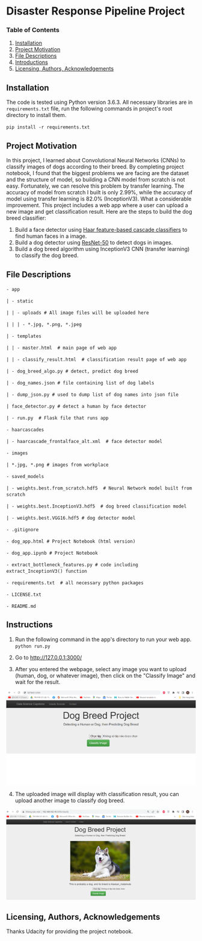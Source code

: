 # Disaster Response Pipeline Project

### Table of Contents
1. [Installation](#installation)
2. [Project Motivation](#motivation)
3. [File Descriptions](#files)
4. [Introductions](#introductions)
5. [Licensing, Authors, Acknowledgements](#licensing)

## Installation <a name="installation"></a>

The code is tested using Python version 3.6.3. All necessary libraries are in `requirements.txt` file, run the following commands in project's root directory to install them.

`pip install -r requirements.txt`

## Project Motivation <a name="motivation"></a>

In this project, I learned about Convolutional Neural Networks (CNNs) to classify images of dogs according to their breed. By completing project notebook, I found that the biggest problems we are facing are the dataset and the structure of model, so building a CNN model from scratch is not easy. Fortunately, we can resolve this problem by transfer learning. The accuracy of model from scratch I built is only 2.99%, while the accuracy of model using transfer learning is 82.0% (InceptionV3). What a considerable improvement. This project includes a web app where a user can upload a new image and get classification result. Here are the steps to build the dog breed classifier:
1. Build a face detector using [Haar feature-based cascade classifiers](https://docs.opencv.org/3.4/db/d28/tutorial_cascade_classifier.html) to find human faces in a image.
2. Build a dog detector using [ResNet-50](http://ethereon.github.io/netscope/#/gist/db945b393d40bfa26006) to detect dogs in images.
3. Build a dog breed algorithm using InceptionV3 CNN (transfer learning) to classify the dog breed.

## File Descriptions <a name="files"></a>

`- app`

`| - static`

`| | - uploads # All image files will be uploaded here`

`| | | - *.jpg, *.png, *.jpeg`

`| - templates`

`| | - master.html  # main page of web app`

`| | - classify_result.html  # classification result page of web app`

`| - dog_breed_algo.py # detect, predict dog breed`

`| - dog_names.json # file containing list of dog labels`

`| - dump_json.py # used to dump list of dog names into json file`

`| face_detector.py # detect a human by face detector`

`| - run.py  # Flask file that runs app`


`- haarcascades`

`| - haarcascade_frontalface_alt.xml  # face detector model`


`- images`

`| *.jpg, *.png # images from workplace`


`- saved_models`

`| - weights.best.from_scratch.hdf5  # Neural Network model built from scratch`

`| - weights.best.InceptionV3.hdf5  # dog breed classification model`

`| - weights.best.VGG16.hdf5 # dog detector model`


`- .gitignore`


`- dog_app.html # Project Notebook (html version)`


`- dog_app.ipynb # Project Notebook`


`- extract_bottleneck_features.py # code including extract_InceptionV3() function`


`- requirements.txt  # all necessary python packages`


`- LICENSE.txt`


`- README.md`

## Instructions <a name="introductions"></a>

1. Run the following command in the app's directory to run your web app.
    `python run.py`

2. Go to http://127.0.0.1:3000/

3. After you entered the webpage, select any image you want to upload (human, dog, or whatever image), then click on the "Classify Image" and wait for the result.

![alt text](images/instructor_1.PNG "Upload an image")

4. The uploaded image will display with classification result, you can upload another image to classify dog breed.

![alt text](images/instructor_2.PNG "Classification result")

## Licensing, Authors, Acknowledgements <a name="licensing"></a>
Thanks Udacity for providing the project notebook.
